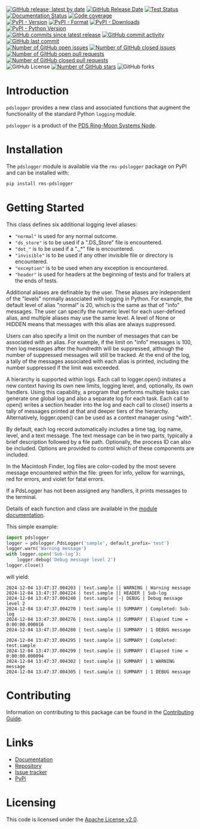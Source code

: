 [![GitHub release; latest by date](https://img.shields.io/github/v/release/SETI/rms-pdslogger)](https://github.com/SETI/rms-pdslogger/releases)
[![GitHub Release Date](https://img.shields.io/github/release-date/SETI/rms-pdslogger)](https://github.com/SETI/rms-pdslogger/releases)
[![Test Status](https://img.shields.io/github/actions/workflow/status/SETI/rms-pdslogger/run-tests.yml?branch=main)](https://github.com/SETI/rms-pdslogger/actions)
[![Documentation Status](https://readthedocs.org/projects/rms-pdslogger/badge/?version=latest)](https://rms-pdslogger.readthedocs.io/en/latest/?badge=latest)
[![Code coverage](https://img.shields.io/codecov/c/github/SETI/rms-pdslogger/main?logo=codecov)](https://codecov.io/gh/SETI/rms-pdslogger)
<br />
[![PyPI - Version](https://img.shields.io/pypi/v/rms-pdslogger)](https://pypi.org/project/rms-pdslogger)
[![PyPI - Format](https://img.shields.io/pypi/format/rms-pdslogger)](https://pypi.org/project/rms-pdslogger)
[![PyPI - Downloads](https://img.shields.io/pypi/dm/rms-pdslogger)](https://pypi.org/project/rms-pdslogger)
[![PyPI - Python Version](https://img.shields.io/pypi/pyversions/rms-pdslogger)](https://pypi.org/project/rms-pdslogger)
<br />
[![GitHub commits since latest release](https://img.shields.io/github/commits-since/SETI/rms-pdslogger/latest)](https://github.com/SETI/rms-pdslogger/commits/main/)
[![GitHub commit activity](https://img.shields.io/github/commit-activity/m/SETI/rms-pdslogger)](https://github.com/SETI/rms-pdslogger/commits/main/)
[![GitHub last commit](https://img.shields.io/github/last-commit/SETI/rms-pdslogger)](https://github.com/SETI/rms-pdslogger/commits/main/)
<br />
[![Number of GitHub open issues](https://img.shields.io/github/issues-raw/SETI/rms-pdslogger)](https://github.com/SETI/rms-pdslogger/issues)
[![Number of GitHub closed issues](https://img.shields.io/github/issues-closed-raw/SETI/rms-pdslogger)](https://github.com/SETI/rms-pdslogger/issues)
[![Number of GitHub open pull requests](https://img.shields.io/github/issues-pr-raw/SETI/rms-pdslogger)](https://github.com/SETI/rms-pdslogger/pulls)
[![Number of GitHub closed pull requests](https://img.shields.io/github/issues-pr-closed-raw/SETI/rms-pdslogger)](https://github.com/SETI/rms-pdslogger/pulls)
<br />
![GitHub License](https://img.shields.io/github/license/SETI/rms-pdslogger)
[![Number of GitHub stars](https://img.shields.io/github/stars/SETI/rms-pdslogger)](https://github.com/SETI/rms-pdslogger/stargazers)
![GitHub forks](https://img.shields.io/github/forks/SETI/rms-pdslogger)

# Introduction

`pdslogger` provides a new class and associated functions that augment the functionality
of the standard Python `logging` module.

`pdslogger` is a product of the [PDS Ring-Moon Systems Node](https://pds-rings.seti.org).

# Installation

The `pdslogger` module is available via the `rms-pdslogger` package on PyPI and can be
installed with:

```sh
pip install rms-pdslogger
```

# Getting Started

This class defines six additional logging level aliases:

* `"normal"` is used for any normal outcome.
* `"ds_store"` is to be used if a ".DS_Store" file is encountered.
* `"dot_"` is to be used if a "._*" file is encountered.
* `"invisible"` is to be used if any other invisible file or directory is encountered.
* `"exception"` is to be used when any exception is encountered.
* `"header"` is used for headers at the beginning of tests and for trailers at the
    ends of tests.

Additional aliases are definable by the user. These aliases are independent of the
"levels" normally associated with logging in Python. For example, the default level of
alias "normal" is 20, which is the same as that of "info" messages. The user can
specify the numeric level for each user-defined alias, and multiple aliases may use
the same level. A level of None or HIDDEN means that messages with this alias are
always suppressed.

Users can also specify a limit on the number of messages that can be associated with
an alias. For example, if the limit on "info" messages is 100, then log messages after
the hundredth will be suppressed, although the number of suppressed messages will
still be tracked. At the end of the log, a tally of the messages associated with each
alias is printed, including the number suppressed if the limit was exceeded.

A hierarchy is supported within logs. Each call to logger.open() initiates a new
context having its own new limits, logging level, and, optionally, its own handlers.
Using this capability, a program that performs multiple tasks can generate one global
log and also a separate log for each task. Each call to open() writes a section header
into the log and each call to close() inserts a tally of messages printed at that and
deeper tiers of the hierarchy. Alternatively, logger.open() can be used as a context
manager using "with".

By default, each log record automatically includes a time tag, log name, level, and a
text message. The text message can be in two parts, typically a brief description
followed by a file path. Optionally, the process ID can also be included. Options are
provided to control which of these components are included.

In the Macintosh Finder, log files are color-coded by the most severe message
encountered within the file: green for info, yellow for warnings, red for errors, and
violet for fatal errors.

If a PdsLogger has not been assigned any handlers, it prints messages to the terminal.

Details of each function and class are available in the [module
documentation](https://rms-pdslogger.readthedocs.io/en/latest/module.html).

This simple example:

```python
import pdslogger
logger = pdslogger.PdsLogger('sample', default_prefix='test')
logger.warn('Warning message')
with logger.open('Sub-log'):
    logger.debug('Debug message level 2')
logger.close()
```

will yield:

```
2024-12-04 13:47:37.004203 | test.sample || WARNING | Warning message
2024-12-04 13:47:37.004224 | test.sample || HEADER | Sub-log
2024-12-04 13:47:37.004240 | test.sample |-| DEBUG | Debug message level 2
2024-12-04 13:47:37.004270 | test.sample || SUMMARY | Completed: Sub-log
2024-12-04 13:47:37.004276 | test.sample || SUMMARY | Elapsed time = 0:00:00.000016
2024-12-04 13:47:37.004280 | test.sample || SUMMARY | 1 DEBUG message

2024-12-04 13:47:37.004295 | test.sample || SUMMARY | Completed: test.sample
2024-12-04 13:47:37.004299 | test.sample || SUMMARY | Elapsed time = 0:00:00.000094
2024-12-04 13:47:37.004302 | test.sample || SUMMARY | 1 WARNING message
2024-12-04 13:47:37.004305 | test.sample || SUMMARY | 1 DEBUG message

```

# Contributing

Information on contributing to this package can be found in the
[Contributing Guide](https://github.com/SETI/rms-pdslogger/blob/main/CONTRIBUTING.md).

# Links

- [Documentation](https://rms-pdslogger.readthedocs.io)
- [Repository](https://github.com/SETI/rms-pdslogger)
- [Issue tracker](https://github.com/SETI/rms-pdslogger/issues)
- [PyPi](https://pypi.org/project/rms-pdslogger)

# Licensing

This code is licensed under the [Apache License v2.0](https://github.com/SETI/rms-pdslogger/blob/main/LICENSE).
